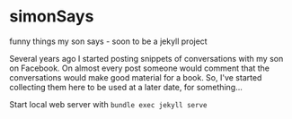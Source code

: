 # simonSays

funny things my son says  - soon to be a jekyll project

Several years ago I started posting snippets of conversations with my son on Facebook.  On almost every post someone would comment that the conversations would make good material for a book.  So, I've started collecting them here to be used at a later date, for something...

Start local web server with `bundle exec jekyll serve`